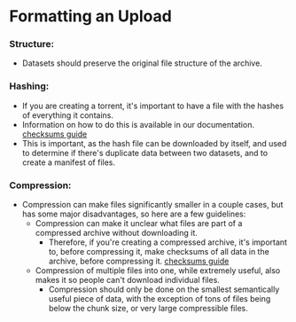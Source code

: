 # Formatting an Upload

### Structure: 

* Datasets should preserve the original file structure of the archive.

### Hashing:

* If you are creating a torrent, it's important to have a file with the hashes of everything it contains.
* Information on how to do this is available in our documentation. [checksums guide](checksums.md)
* This is important, as the hash file can be downloaded by itself, and used to determine if there's duplicate data between two datasets, and to create a manifest of files.

### Compression:

* Compression can make files significantly smaller in a couple cases, but has some major disadvantages, so here are a few guidelines:
    * Compression can make it unclear what files are part of a compressed archive without downloading it. 
      * Therefore, if you're creating a compressed archive, it's important to, before compressing it, make checksums of all data in the archive, before compressing it. [checksums guide](checksums.md)
    * Compression of multiple files into one, while extremely useful, also makes it so people can't download individual files. 
      * Compression should only be done on the smallest semantically useful piece of data, with the exception of tons of files being below the chunk size, or very large compressible files.